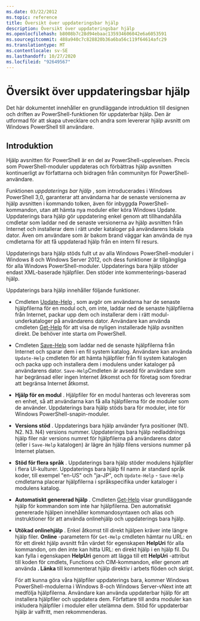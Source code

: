 ```yaml
---
ms.date: 03/22/2012
ms.topic: reference
title: Översikt över uppdateringsbar hjälp
description: Översikt över uppdateringsbar hjälp
ms.openlocfilehash: b8008b7c28d94ebaac135934606042e6a6053591
ms.sourcegitcommit: 488a940c7c828820b36a6ba56c119f64614afc29
ms.translationtype: MT
ms.contentlocale: sv-SE
ms.lasthandoff: 10/27/2020
ms.locfileid: "92649567"
---
```

# <a name="updatable-help-overview"></a>Översikt över uppdateringsbar hjälp

Det här dokumentet innehåller en grundläggande introduktion till designen och driften av PowerShell-funktionen för uppdaterbar hjälp. Den är utformad för att skapa utvecklare och andra som levererar hjälp avsnitt om Windows PowerShell till användare.

## <a name="introduction"></a>Introduktion

Hjälp avsnitten för PowerShell är en del av PowerShell-upplevelsen. Precis som PowerShell-moduler uppdateras och förbättras hjälp avsnitten kontinuerligt av författarna och bidragen från communityn för PowerShell-användare.

Funktionen *uppdaterings bar hjälp* , som introducerades i Windows PowerShell 3,0, garanterar att användarna har de senaste versionerna av hjälp avsnitten i kommando tolken, även för inbyggda PowerShell-kommandon, utan att hämta nya moduler eller köra Windows Update. Uppdaterings bara hjälp gör uppdatering enkel genom att tillhandahålla cmdletar som laddar ned de senaste versionerna av hjälp avsnitten från Internet och installerar dem i rätt under kataloger på användarens lokala dator. Även om användare som är bakom brand väggar kan använda de nya cmdletarna för att få uppdaterad hjälp från en intern fil resurs.

Uppdaterings bara hjälp stöds fullt ut av alla Windows PowerShell-moduler i Windows 8 och Windows Server 2012, och dess funktioner är tillgängliga för alla Windows PowerShell-moduler. Uppdaterings bara hjälp stöder endast XML-baserade hjälpfiler. Den stöder inte kommenterings-baserad hjälp.

Uppdaterings bara hjälp innehåller följande funktioner.

- Cmdleten [Update-Help](/powershell/module/Microsoft.PowerShell.Core/Update-Help) , som avgör om användarna har de senaste hjälpfilerna för en modul och, om inte, laddar ned de senaste hjälpfilerna från Internet, packar upp dem och installerar dem i rätt modul-underkataloger på användarens dator. Användare kan använda cmdleten [Get-Help](/powershell/module/Microsoft.PowerShell.Core/Get-Help) för att visa de nyligen installerade hjälp avsnitten direkt. De behöver inte starta om PowerShell.

- Cmdleten [Save-Help](/powershell/module/Microsoft.PowerShell.Core/Save-Help) som laddar ned de senaste hjälpfilerna från Internet och sparar dem i en fil system katalog. Användare kan använda `Update-Help` cmdleten för att hämta hjälpfiler från fil system katalogen och packa upp och installera dem i modulens under kataloger på användarens dator. `Save-Help`Cmdleten är avsedd för användare som har begränsad eller ingen Internet åtkomst och för företag som föredrar att begränsa Internet åtkomst.

- **Hjälp för en modul** . Hjälpfiler för en modul hanteras och levereras som en enhet, så att användarna kan få alla hjälpfilerna för de moduler som de använder. Uppdaterings bara hjälp stöds bara för moduler, inte för Windows PowerShell-snapin-moduler.

- **Versions stöd** . Uppdaterings bara hjälp använder fyra positioner (N1). N2. N3. N4) versions nummer.
  Uppdaterings bara hjälp nedladdnings hjälp filer när versions numret för hjälpfilerna på användarens dator (eller i `Save-Help` katalogen) är lägre än hjälp filens versions nummer på Internet platsen.

- **Stöd för flera språk** . Uppdaterings bara hjälp stöder modulens hjälpfiler i flera UI-kulturer.
  Uppdaterings bara hjälp fil namn är standard språk koder, till exempel "en-US" och "ja-JP", och `Update-Help` - `Save-Help` cmdletarna placerar hjälpfilerna i språkspecifika under kataloger i modulens katalog.

- **Automatiskt genererad hjälp** . Cmdleten [Get-Help](/powershell/module/Microsoft.PowerShell.Core/Get-Help) visar grundläggande hjälp för kommandon som inte har hjälpfilerna. Den automatiskt genererade hjälpen innehåller kommandosyntaxen och alias och instruktioner för att använda onlinehjälp och uppdaterings bara hjälp.

- **Utökad onlinehjälp** . Enkel åtkomst till direkt hjälpen kräver inte längre hjälp filer. **Online** -parametern för `Get-Help` cmdleten hämtar nu URL: en för ett direkt hjälp avsnitt från värdet för egenskapen **HelpUri** för alla kommandon, om den inte kan hitta URL: en direkt hjälp i en hjälp fil. Du kan fylla i egenskapen **HelpUri** genom att lägga till ett **HelpUri** -attribut till koden för cmdlets, Functions och CIM-kommandon, eller genom att använda **. Länka** till kommenterat hjälp direktiv i arbets flöden och skript.

  För att kunna göra våra hjälpfiler uppdaterings bara, kommer Windows PowerShell-modulerna i Windows 8-och Windows Server-vNext inte att medfölja hjälpfilerna. Användare kan använda uppdaterbar hjälp för att installera hjälpfiler och uppdatera dem. Författare till andra moduler kan inkludera hjälpfiler i moduler eller utelämna dem. Stöd för uppdaterbar hjälp är valfritt, men rekommenderas.
